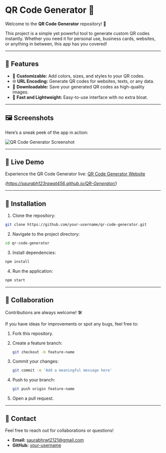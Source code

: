 # QR Code Generator 🚀

Welcome to the **QR Code Generator** repository! 🎉

This project is a simple yet powerful tool to generate custom QR codes instantly. Whether you need it for personal use, business cards, websites, or anything in between, this app has you covered!

---

## 🌟 Features

- 🎨 **Customizable:** Add colors, sizes, and styles to your QR codes.
- 🌐 **URL Encoding:** Generate QR codes for websites, texts, or any data.
- 📂 **Downloadable:** Save your generated QR codes as high-quality images.
- 🚀 **Fast and Lightweight:** Easy-to-use interface with no extra bloat.

---

## 🖼️ Screenshots

Here’s a sneak peek of the app in action:

![QR Code Generator Screenshot](Screenshot2025-03-08203410.png)

---

## 🚀 Live Demo

Experience the QR Code Generator live: [QR Code Generator Website](#)

_(https://saurabh123rawat456.github.io/QR-Generator/)_

---

## 🔧 Installation

1. Clone the repository:

```bash
git clone https://github.com/your-username/qr-code-generator.git
```

2. Navigate to the project directory:

```bash
cd qr-code-generator
```

3. Install dependencies:

```bash
npm install
```

4. Run the application:

```bash
npm start
```

---

## 🤝 Collaboration

Contributions are always welcome! 🛠️

If you have ideas for improvements or spot any bugs, feel free to:

1. Fork this repository.
2. Create a feature branch:

   ```bash
   git checkout -b feature-name
   ```

3. Commit your changes:

   ```bash
   git commit -m 'Add a meaningful message here'
   ```

4. Push to your branch:

   ```bash
   git push origin feature-name
   ```

5. Open a pull request.
   
---

## 📧 Contact

Feel free to reach out for collaborations or questions!

- **Email:** saurabhrwt2121@gmail.com
- **GitHub:** [your-username](https://github.com/saurabh123rawat456)

